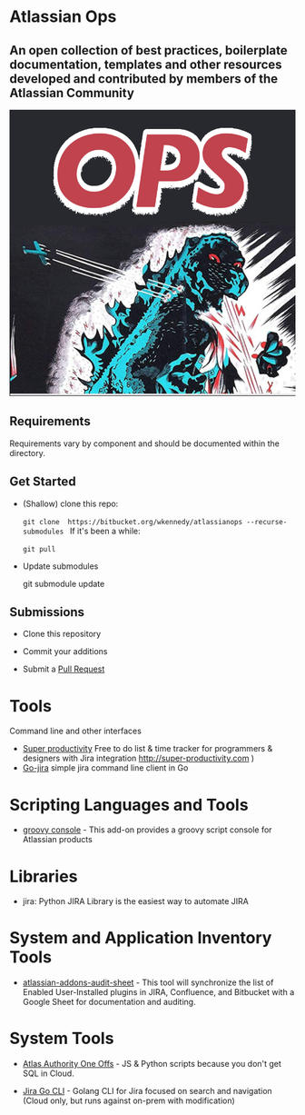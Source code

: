 # Atlassian Ops


## An open collection of best practices, boilerplate documentation, templates and other resources developed and contributed by members of the Atlassian Community

![](ops-icon.png)

## Requirements

Requirements vary by component and should be documented within the directory.

## Get Started

- (Shallow) clone this repo:

    `git clone  https://bitbucket.org/wkennedy/atlassianops --recurse-submodules
`
If it's been a while:

    `git pull`

- Update submodules

    git submodule update


## Submissions

- Clone this repository

- Commit your additions

- Submit a [Pull Request](https://www.atlassian.com/git/tutorials/making-a-pull-request)



# Tools

Command line and other interfaces

- [Super productivity](https://github.com/johannesjo/super-productivity) Free to do list & time tracker for programmers & designers with Jira integration http://super-productivity.com
)
- [Go-jira](https://github.com/go-jira/jira) simple jira command line client in Go

# Scripting Languages and Tools
- [groovy console](https://bitbucket.org/fhess/groovy-script-console/src/master/) - This add-on provides a groovy script console for Atlassian products

# Libraries
- jira: Python JIRA Library is the easiest way to automate JIRA

# System and Application Inventory Tools

- [atlassian-addons-audit-sheet](https://github.com/google/atlassian-addons-audit-sheet) - This tool will synchronize the list of Enabled User-Installed plugins in JIRA, Confluence, and Bitbucket with a Google Sheet for documentation and auditing.

# System Tools
- [Atlas Authority One Offs](https://bitbucket.org/atlasauthority/one-offs/) - JS & Python scripts because you don't get SQL in Cloud.

- [Jira Go CLI](https://github.com/ankitpokhrel/jira-cli) - Golang CLI for Jira focused on search and navigation (Cloud only, but runs against on-prem with modification)
